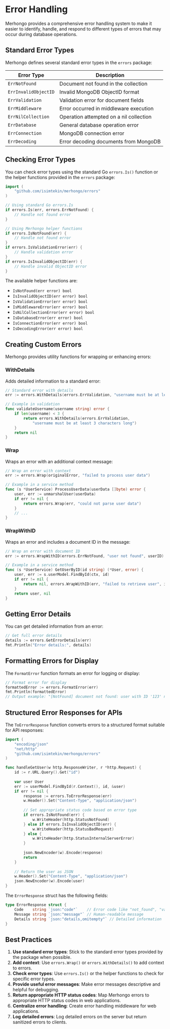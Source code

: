 # Error Handling

Merhongo provides a comprehensive error handling system to make it easier to identify, handle, and respond to different types of errors that may occur during database operations.

## Standard Error Types

Merhongo defines several standard error types in the `errors` package:

| Error Type | Description |
|------------|-------------|
| `ErrNotFound` | Document not found in the collection |
| `ErrInvalidObjectID` | Invalid MongoDB ObjectID format |
| `ErrValidation` | Validation error for document fields |
| `ErrMiddleware` | Error occurred in middleware execution |
| `ErrNilCollection` | Operation attempted on a nil collection |
| `ErrDatabase` | General database operation error |
| `ErrConnection` | MongoDB connection error |
| `ErrDecoding` | Error decoding documents from MongoDB |

## Checking Error Types

You can check error types using the standard Go `errors.Is()` function or the helper functions provided in the `errors` package:

```go
import (
    "github.com/isimtekin/merhongo/errors"
)

// Using standard Go errors.Is
if errors.Is(err, errors.ErrNotFound) {
    // Handle not found error
}

// Using Merhongo helper functions
if errors.IsNotFound(err) {
    // Handle not found error
}
if errors.IsValidationError(err) {
    // Handle validation error
}
if errors.IsInvalidObjectID(err) {
    // Handle invalid ObjectID error
}
```

The available helper functions are:

- `IsNotFound(err error) bool`
- `IsInvalidObjectID(err error) bool`
- `IsValidationError(err error) bool`
- `IsMiddlewareError(err error) bool`
- `IsNilCollectionError(err error) bool`
- `IsDatabaseError(err error) bool`
- `IsConnectionError(err error) bool`
- `IsDecodingError(err error) bool`

## Creating Custom Errors

Merhongo provides utility functions for wrapping or enhancing errors:

### WithDetails

Adds detailed information to a standard error:

```go
// Standard error with details
err := errors.WithDetails(errors.ErrValidation, "username must be at least 3 characters")

// Example in validation
func validateUsername(username string) error {
    if len(username) < 3 {
        return errors.WithDetails(errors.ErrValidation, 
            "username must be at least 3 characters long")
    }
    return nil
}
```

### Wrap

Wraps an error with an additional context message:

```go
// Wrap an error with context
err := errors.Wrap(originalError, "failed to process user data")

// Example in a service method
func (s *UserService) ProcessUserData(userData []byte) error {
    user, err := unmarshalUser(userData)
    if err != nil {
        return errors.Wrap(err, "could not parse user data")
    }
    // ...
}
```

### WrapWithID

Wraps an error and includes a document ID in the message:

```go
// Wrap an error with document ID
err := errors.WrapWithID(errors.ErrNotFound, "user not found", userID)

// Example in a service method
func (s *UserService) GetUserByID(id string) (*User, error) {
    user, err := s.userModel.FindById(ctx, id)
    if err != nil {
        return nil, errors.WrapWithID(err, "failed to retrieve user", id)
    }
    return user, nil
}
```

## Getting Error Details

You can get detailed information from an error:

```go
// Get full error details
details := errors.GetErrorDetails(err)
fmt.Println("Error details:", details)
```

## Formatting Errors for Display

The `FormatError` function formats an error for logging or display:

```go
// Format error for display
formattedError := errors.FormatError(err)
fmt.Println(formattedError)
// Output example: "[NotFound] document not found: user with ID '123' not found"
```

## Structured Error Responses for APIs

The `ToErrorResponse` function converts errors to a structured format suitable for API responses:

```go
import (
    "encoding/json"
    "net/http"
    "github.com/isimtekin/merhongo/errors"
)

func handleGetUser(w http.ResponseWriter, r *http.Request) {
    id := r.URL.Query().Get("id")
    
    var user User
    err := userModel.FindById(r.Context(), id, &user)
    if err != nil {
        response := errors.ToErrorResponse(err)
        w.Header().Set("Content-Type", "application/json")
        
        // Set appropriate status code based on error type
        if errors.IsNotFound(err) {
            w.WriteHeader(http.StatusNotFound)
        } else if errors.IsInvalidObjectID(err) {
            w.WriteHeader(http.StatusBadRequest)
        } else {
            w.WriteHeader(http.StatusInternalServerError)
        }
        
        json.NewEncoder(w).Encode(response)
        return
    }
    
    // Return the user as JSON
    w.Header().Set("Content-Type", "application/json")
    json.NewEncoder(w).Encode(user)
}
```

The `ErrorResponse` struct has the following fields:

```go
type ErrorResponse struct {
    Code    string `json:"code"`    // Error code like "not_found", "validation_error"
    Message string `json:"message"` // Human-readable message
    Details string `json:"details,omitempty"` // Detailed information
}
```

## Best Practices

1. **Use standard error types**: Stick to the standard error types provided by the package when possible.
2. **Add context**: Use `errors.Wrap()` or `errors.WithDetails()` to add context to errors.
3. **Check error types**: Use `errors.Is()` or the helper functions to check for specific error types.
4. **Provide useful error messages**: Make error messages descriptive and helpful for debugging.
5. **Return appropriate HTTP status codes**: Map Merhongo errors to appropriate HTTP status codes in web applications.
6. **Centralize error handling**: Create error handling middleware for web applications.
7. **Log detailed errors**: Log detailed errors on the server but return sanitized errors to clients.